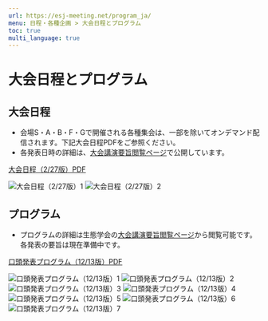 ```yaml
---
url: https://esj-meeting.net/program_ja/
menu: 日程・各種企画 > 大会日程とプログラム
toc: true
multi_language: true
---
```


# 大会日程とプログラム

## 大会日程

- 会場S・A・B・F・Gで開催される各種集会は、一部を除いてオンデマンド配信されます。下記大会日程PDFをご参照ください。
- 各発表日時の詳細は、[大会講演要旨閲覧ページ](https://esj.ne.jp/meeting/abst/index.html)で公開しています。

[大会日程（2/27版）PDF](https://esj-meeting.net/wp-content/uploads/2025/02/スケジュール概要_ESJ72_20250227.pdf)

![大会日程（2/27版）1](https://esj-meeting.net/wp-content/uploads/2025/02/スケジュール概要_ESJ72_20250227-1.png)
![大会日程（2/27版）2](https://esj-meeting.net/wp-content/uploads/2025/02/スケジュール概要_ESJ72_20250227-2.png)

## プログラム

- プログラムの詳細は生態学会の[大会講演要旨閲覧ページ](https://esj.ne.jp/meeting/abst/index.html)から閲覧可能です。各発表の要旨は現在準備中です。

[口頭発表プログラム（12/13版）PDF](https://esj-meeting.net/wp-content/uploads/2024/12/JP_ESJ72_Oral_20241212.pdf)

![口頭発表プログラム（12/13版）1](https://esj-meeting.net/wp-content/uploads/2024/12/JP_ESJ72_Oral_20241212-01.png)
![口頭発表プログラム（12/13版）2](https://esj-meeting.net/wp-content/uploads/2024/12/JP_ESJ72_Oral_20241212-02.png)
![口頭発表プログラム（12/13版）3](https://esj-meeting.net/wp-content/uploads/2024/12/JP_ESJ72_Oral_20241212-03.png)
![口頭発表プログラム（12/13版）4](https://esj-meeting.net/wp-content/uploads/2024/12/JP_ESJ72_Oral_20241212-04.png)
![口頭発表プログラム（12/13版）5](https://esj-meeting.net/wp-content/uploads/2024/12/JP_ESJ72_Oral_20241212-05.png)
![口頭発表プログラム（12/13版）6](https://esj-meeting.net/wp-content/uploads/2024/12/JP_ESJ72_Oral_20241212-06.png)
![口頭発表プログラム（12/13版）7](https://esj-meeting.net/wp-content/uploads/2024/12/JP_ESJ72_Oral_20241212-07.png)
